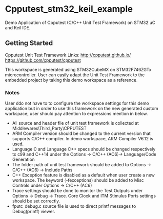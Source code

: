 # Cpputest_stm32_keil_example
Demo Application of Cpputest (C/C++ Unit Test Framework) on STM32 uC and Keil IDE.

## Getting Started
Cpputest Unit Test Framework Links:
http://cpputest.github.io/
https://github.com/cpputest/cpputest

This workspace is generated using STM32CubeMX on STM32F746ZGTx microcontroller. User can easily adapt the Unit Test Framework to the embedded project by taking this demo workspace as a reference.

### Notes
User ddo not have to to configure the workspace settings for this demo application but in order to use this framework on the new generated custom workspace, user should pay attention to expressions mention in below.

 - All source and header file of unit test framework is collected at Middlewares\Third_Party\CPPUTEST
 - ARM Compiler version should be changed to the current version that supports C/C++ compiler. In demo workspace, ARM Compiler V6.12 is used.
 - Language C and Language C++ specs should be changed respectively to c99 and C++14 under the Options -> C/C++ (AC6)-> Language/Code Generation
 - The folder path of unit test framework should be added to Options -> C/C++ (AC6) -> Include Paths
 - C++ Exception feature is disabled as a default when user create a new workspace. The keyword (-fexceptions) should be added to Misc Controls under Options -> C/C++ (AC6)
 - Trace settings should be done to monitor the Test Outputs under Options -> Debug -> Trace. Core Clock and ITM Stimulus Ports settings should be set correctly.
 - fputc_debug.c source file is used to direct printf messages to Debug(printf) viewer.
